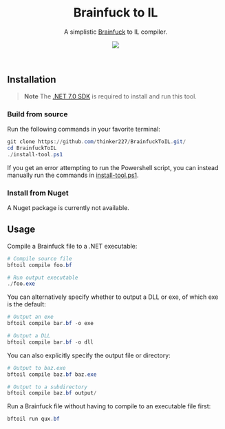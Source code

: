 <h1 align="center">Brainfuck to IL</h1>

<p align="center">
    A simplistic <a href="https://esolangs.org/wiki/Brainfuck">Brainfuck</a> to IL compiler.
</p>

<p align="center">
    <a href="https://github.com/thinker227/BrainfuckToIL/actions/workflows/build.yaml">
        <img src="https://img.shields.io/github/actions/workflow/status/thinker227/BrainfuckToIL/build.yaml?branch=main&logo=github&label=build&style=for-the-badge"/>
    </a>
</p>

<br/>

## Installation

> **Note**
> The [.NET 7.0 SDK](https://dotnet.microsoft.com/en-us/) is required to install and run this tool.

### Build from source

Run the following commands in your favorite terminal:
```ps1
git clone https://github.com/thinker227/BrainfuckToIL.git/
cd BrainfuckToIL
./install-tool.ps1
```

If you get an error attempting to run the Powershell script, you can instead manually run the commands in [install-tool.ps1](install-tool.ps1).

### Install from Nuget

A Nuget package is currently not available.

## Usage

Compile a Brainfuck file to a .NET executable:
```ps1
# Compile source file
bftoil compile foo.bf

# Run output executable
./foo.exe
```

You can alternatively specify whether to output a DLL or exe, of which exe is the default:
```ps1
# Output an exe
bftoil compile bar.bf -o exe

# Output a DLL
bftoil compile bar.bf -o dll
```

You can also explicitly specify the output file or directory:
```ps1
# Output to baz.exe
bftoil compile baz.bf baz.exe

# Output to a subdirectory
bftoil compile baz.bf output/
```

Run a Brainfuck file without having to compile to an executable file first:
```ps1
bftoil run qux.bf
```
